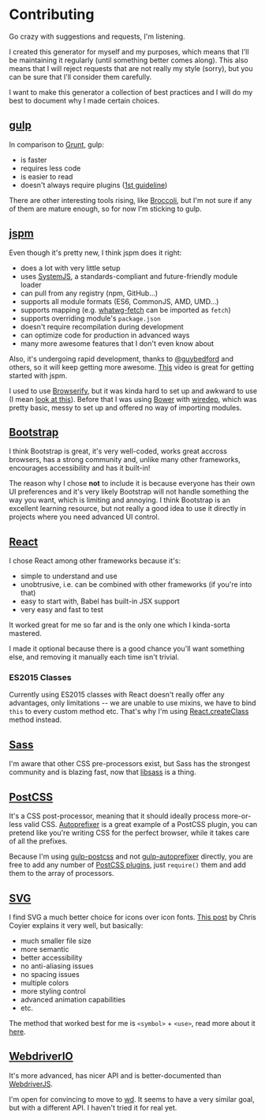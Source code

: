 # Contributing

Go crazy with suggestions and requests, I'm listening.

I created this generator for myself and my purposes, which means that I'll be maintaining it regularly (until something better comes along). This also means that I will reject requests that are not really my style (sorry), but you can be sure that I'll consider them carefully.

I want to make this generator a collection of best practices and I will do my best to document why I made certain choices.

## [gulp]

In comparison to [Grunt], gulp:

  * is faster
  * requires less code
  * is easier to read
  * doesn't always require plugins ([1st guideline])

There are other interesting tools rising, like [Broccoli], but I'm not sure if any of them are mature enough, so for now I'm sticking to gulp.

## [jspm]

Even though it's pretty new, I think jspm does it right:

  * does a lot with very little setup
  * uses [SystemJS], a standards-compliant and future-friendly module loader
  * can pull from any registry (npm, GitHub…)
  * supports all module formats (ES6, CommonJS, AMD, UMD…)
  * supports mapping (e.g. [whatwg-fetch] can be imported as `fetch`)
  * supports overriding module's `package.json`
  * doesn't require recompilation during development
  * can optimize code for production in advanced ways
  * many more awesome features that I don't even know about

Also, it's undergoing rapid development, thanks to [@guybedford] and others, so it will keep getting more awesome. [This][jspm-video] video is great for getting started with jspm.

I used to use [Browserify], but it was kinda hard to set up and awkward to use (I mean [look at this][browserify-setup]). Before that I was using [Bower] with [wiredep], which was pretty basic, messy to set up and offered no way of importing modules.

## [Bootstrap]

I think Bootstrap is great, it's very well-coded, works great accross browsers, has a strong community and, unlike many other frameworks, encourages accessibility and has it built-in!

The reason why I chose **not** to include it is because everyone has their own UI preferences and it's very likely Bootstrap will not handle something the way you want, which is limiting and annoying. I think Bootstrap is an excellent learning resource, but not really a good idea to use it directly in projects where you need advanced UI control.

## [React]

I chose React among other frameworks because it's:

  * simple to understand and use
  * unobtrusive, i.e. can be combined with other frameworks (if you're into that)
  * easy to start with, Babel has built-in JSX support
  * very easy and fast to test

It worked great for me so far and is the only one which I kinda-sorta mastered.

I made it optional because there is a good chance you'll want something else, and removing it manually each time isn't trivial.

### ES2015 Classes

Currently using ES2015 classes with React doesn't really offer any advantages, only limitations -- we are unable to use mixins, we have to bind `this` to every custom method etc. That's why I'm using [React.createClass] method instead.

## [Sass]

I'm aware that other CSS pre-processors exist, but Sass has the strongest community and is blazing fast, now that [libsass] is a thing.

## [PostCSS]

It's a CSS post-processor, meaning that it should ideally process more-or-less valid CSS. [Autoprefixer] is a great example of a PostCSS plugin, you can pretend like you're writing CSS for the perfect browser, while it takes care of all the prefixes.

Because I'm using [gulp-postcss] and not [gulp-autoprefixer] directly, you are free to add any number of [PostCSS plugins], just `require()` them and add them to the array of processors.

## [SVG]

I find SVG a much better choice for icons over icon fonts. [This post][svg-vs-font] by Chris Coyier explains it very well, but basically:

  * much smaller file size
  * more semantic
  * better accessibility
  * no anti-aliasing issues
  * no spacing issues
  * multiple colors
  * more styling control
  * advanced animation capabilities
  * etc.

The method that worked best for me is `<symbol>` + `<use>`, read more about it [here][svg-symbol].

## [WebdriverIO]

It's more advanced, has nicer API and is better-documented than [WebdriverJS].

I'm open for convincing to move to [wd]. It seems to have a very similar goal, but with a different API. I haven't tried it for real yet.

[gulp]: http://gulpjs.com/
[grunt]: http://gruntjs.com/
[1st guideline]: https://github.com/gulpjs/gulp/blob/master/docs/writing-a-plugin/guidelines.md#guidelines
[broccoli]: https://github.com/broccolijs/broccoli
[jspm]: http://jspm.io/
[systemjs]: https://github.com/systemjs/systemjs
[whatwg-fetch]: https://www.npmjs.com/package/whatwg-fetch
[@guybedford]: https://github.com/guybedford
[jspm-video]: https://youtu.be/NpMnRifyGyw
[browserify]: http://browserify.org/
[browserify-shim]: https://github.com/thlorenz/browserify-shim
[browserify-setup]: https://github.com/gulpjs/gulp/blob/796989a802afda92ae3e86b65db6bb92d8371d66/docs/recipes/fast-browserify-builds-with-watchify.md
[bower]: http://bower.io/
[wiredep]: https://github.com/taptapship/wiredep
[webpack]: http://webpack.github.io/
[bootstrap]: http://getbootstrap.com/
[generator-gulp-webapp]: https://github.com/yeoman/generator-gulp-webapp
[react]: https://facebook.github.io/react/
[react.createclass]: https://facebook.github.io/react/docs/top-level-api.html#react.createclass
[sass]: http://sass-lang.com/
[libsass]: http://libsass.org/
[postcss]: https://github.com/postcss/postcss
[autoprefixer]: https://github.com/postcss/autoprefixer
[gulp-postcss]: https://github.com/postcss/gulp-postcss
[gulp-autoprefixer]: https://github.com/sindresorhus/gulp-autoprefixer
[postcss plugins]: https://github.com/postcss/postcss#plugins
[svg]: https://css-tricks.com/using-svg/
[svg-vs-font]: https://css-tricks.com/icon-fonts-vs-svg/
[svg-symbol]: https://css-tricks.com/svg-symbol-good-choice-icons/
[webdriverio]: http://webdriver.io/
[webdriverjs]: https://code.google.com/p/selenium/wiki/WebDriverJs
[wd]: https://github.com/admc/wd
